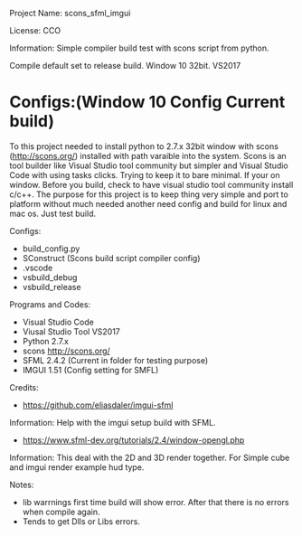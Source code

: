 Project Name: scons_sfml_imgui

License: CCO

Information: Simple compiler build test with scons script from python.

Compile default set to release build. Window 10 32bit. VS2017

Configs:(Window 10 Config Current build)
=======
To this project needed to install python to 2.7.x 32bit window with scons (http://scons.org/) installed with path varaible into the system. Scons is an tool builder like Visual Studio tool community but simpler and Visual Studio Code with using tasks clicks. Trying to keep it to bare minimal. If your on window. Before you build, check to have visual studio tool community install c/c++. The purpose for this project is to keep thing very simple and port to platform without much needed another need config and build for linux and mac os. Just test build.

Configs:
 * build_config.py
 * SConstruct (Scons build script compiler config)
 * .vscode
 * vsbuild_debug
 * vsbuild_release

Programs and Codes:
 * Visual Studio Code 
 * Viusal Studio Tool VS2017
 * Python 2.7.x
  * scons http://scons.org/
 * SFML 2.4.2 (Current in folder for testing purpose)
 * IMGUI 1.51 (Config setting for SMFL)

Credits:
 * https://github.com/eliasdaler/imgui-sfml

 Information: Help with the imgui setup build with SFML.

  * https://www.sfml-dev.org/tutorials/2.4/window-opengl.php

 Information: This deal with the 2D and 3D render together. For Simple cube and imgui render example hud type.

Notes:
 * lib warrnings first time build will show error. After that there is no errors when compile again.
 * Tends to get Dlls or Libs errors.